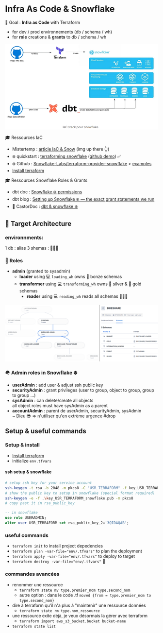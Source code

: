 # Infra As Code & Snowflake

🎯 Goal : **Infra as Code** with Terraform

- for dev / prod environnements (db / schema / wh)
- for **role** creations & **grants** to db / schema / wh

![recap](./snow_terraform_dbt.png)

🎓 Ressources IaC

- Mistertemp : [article IaC & Snow](https://tech.mistertemp.com/infra-as-code-avec-snowflake-ab961dd4d190?gi=a9060ed6cd68) (img up there 👆)
- ❄️ quickstart : [terraforming snowflake](https://quickstarts.snowflake.com/guide/terraforming_snowflake/index.html) ([github demo](https://github.com/Snowflake-Labs/sfguide-terraform-sample)) ✅
- ❄️ Github : [Snowflake-Labs/terraform-provider-snowflake](https://github.com/Snowflake-Labs/terraform-provider-snowflake) > [examples](https://github.com/Snowflake-Labs/terraform-provider-snowflake/tree/main/examples)
- [Install terraform](https://developer.hashicorp.com/terraform/install)

🎓 Ressources Snowflake Roles & Grants

- dbt doc :  [Snowflake ❄️ permissions](https://docs.getdbt.com/reference/database-permissions/snowflake-permissions)
- dbt blog :  [Setting up Snowflake ❄️ — the exact grant statements we run](https://discourse.getdbt.com/t/setting-up-snowflake-the-exact-grant-statements-we-run/439)
- 🦫 CastorDoc : [dbt & snowflake ❄️](https://www.castordoc.com/blog/dbt-snowflake)

## 🎯 Target Architecture

### environnments: 

1 db : alias
3 shemas : 🥉🥈🥇

### 🎯 Roles

- **admin** (granted to sysadmin)
  - **loader**       using 💻 `loading_wh`      owns 🥉 bonze schemas
  - **transformer**  using 💻 `transforming_wh` owns 🥈 silver & 🥇 gold schemas
    - **reader**     using 💻 `reading_wh`      reads all schemas 🥉🥈🥇

![snow_roles_and_schemas](./snow_roles_and_schemas.png)

### 🪖 Admin roles in Snowflake ❄️

- **userAdmin** : add user & adjust ssh public key
- **securityAdmin** : grant privileges (user to group, object to group, group to group ...)
- **sysAdmin** : can delete/create all objects\
  all object roles must have sysAdmin as a parent
- **accountAdmin** : parent de userAdmin, securityAdmin, sysAdmin\
  ~ Dieu 😎 => n'utiliser qu'en extrème urgence #drop

## Setup & useful commands

### Setup & install

- [Install terraform](https://developer.hashicorp.com/terraform/install)
- initialize `env.tfvars`

#### ssh setup & snowflake

```bash
# setup ssh key for your service account
ssh-keygen -t rsa -b 2048 -m pkcs8 -C "USR_TERRAFORM" -f key_USR_TERRAFORM_snowflake
# show the public key to setup in snowflake (special format required)
ssh-keygen -e -f .\key_USR_TERRAFORM_snowflake.pub -m pkcs8
# copy past it in rsa_public_key
```

```sql
-- in snowflake
use role USERADMIN;
alter user USR_TERRAFORM set rsa_public_key_2='3QIDAQAB';
```

### useful commands

- `terraform init` to install project depedencies
- `terraform plan -var-file="env/.tfvars"` to plan the deployment
- `terraform apply -var-file="env/.tfvars"` to deploy to target
- `terraform destroy -var-file="env/.tfvars"` 🧨

### commandes avancées

- renommer une ressource
  - `terraform state mv type.premier_nom type.second_nom`
  - autre option : dans le code .tf `moved {from = type.premier_nom to type.second_nom}`
- dire à terraform qu'il n'a plus à "maintenir" une ressource données
  - `terraform state rm type.nom_ressource`
- une ressource exite déjà, je veux désormais la gérer avec terraform
  - `terraform import aws_s3_bucket.bucket bucket-name`
- `terraform state list`
